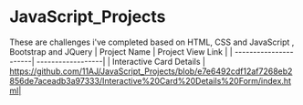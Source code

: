 # JavaScript_Projects
These are challenges i've completed based on HTML, CSS and JavaScript , Bootstrap and JQuery
| Project Name          | Project View Link |
| ----------------------| ------------------|
| Interactive Card Details | https://github.com/11AJ/JavaScript_Projects/blob/e7e6492cdf12af7268eb2856de7aceadb3a97333/Interactive%20Card%20Details%20Form/index.html|
